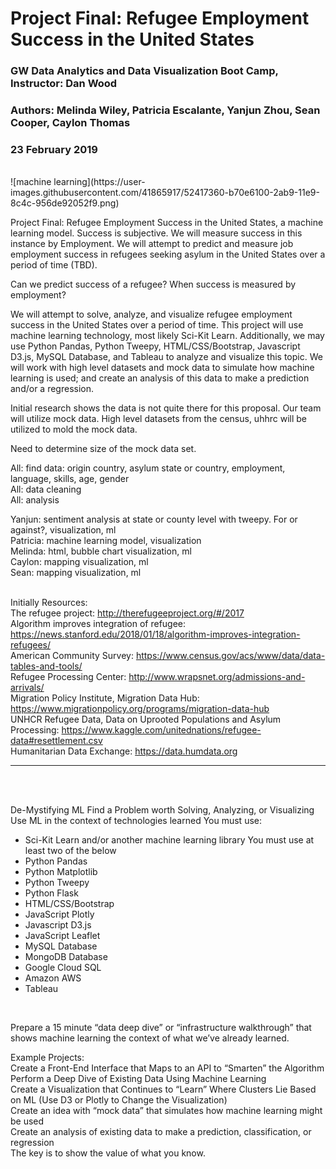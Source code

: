 # Project Final: Refugee Employment Success in the United States

### GW Data Analytics and Data Visualization Boot Camp, Instructor: Dan Wood
### Authors: Melinda Wiley, Patricia Escalante, Yanjun Zhou, Sean Cooper, Caylon Thomas
### 23 February 2019
<br>
![machine learning](https://user-images.githubusercontent.com/41865917/52417360-b70e6100-2ab9-11e9-8c4c-956de92052f9.png)



Project Final: Refugee Employment Success in the United States, a machine learning model. Success is subjective. We will measure success in this instance by Employment. We will attempt to predict and measure job employment success in refugees seeking asylum in the United States over a period of time (TBD). <br>

Can we predict success of a refugee? When success is measured by employment? <br>

We will attempt to solve, analyze, and visualize refugee employment success in the United States over a period of time. This project will use machine learning technology, most likely Sci-Kit Learn. Additionally, we may use Python Pandas, Python Tweepy, HTML/CSS/Bootstrap, Javascript D3.js, MySQL Database, and Tableau to analyze and visualize this topic. We will work with high level datasets and mock data to simulate how machine learning is used; and create an analysis of this data to make a prediction and/or a regression. <br>

Initial research shows the data is not quite there for this proposal. Our team will utilize mock data. High level datasets from the census, uhhrc will be utilized to mold the mock data.<br>

Need to determine size of the mock data set. <br>

All: find data: origin country, asylum state or country, employment, language, skills, age, gender<br>
All: data cleaning<br>
All: analysis<br>

Yanjun: sentiment analysis at state or county level with tweepy. For or against?, visualization, ml<br>
Patricia: machine learning model, visualization<br>
Melinda: html, bubble chart visualization, ml<br>
Caylon: mapping visualization, ml<br>
Sean: mapping visualization, ml<br><br>

Initially Resources:  <br>
The refugee project: http://therefugeeproject.org/#/2017 <br>
Algorithm improves integration of refugee: https://news.stanford.edu/2018/01/18/algorithm-improves-integration-refugees/ <br>
American Community Survey: https://www.census.gov/acs/www/data/data-tables-and-tools/ <br>
Refugee Processing Center: http://www.wrapsnet.org/admissions-and-arrivals/<br>
Migration Policy Institute, Migration Data Hub: https://www.migrationpolicy.org/programs/migration-data-hub <br>
UNHCR Refugee Data, Data on Uprooted Populations and Asylum Processing: https://www.kaggle.com/unitednations/refugee-data#resettlement.csv <br>
Humanitarian Data Exchange: https://data.humdata.org <br>


_____________________________________________________________________________________________________________________
<br><br>

De-Mystifying ML
Find a Problem worth Solving, Analyzing, or Visualizing
Use ML in the context of technologies learned
You must use:
* Sci-Kit Learn and/or another machine learning library
You must use at least two of the below
* Python Pandas
* Python Matplotlib
* Python Tweepy
* Python Flask
* HTML/CSS/Bootstrap
* JavaScript Plotly
* Javascript D3.js
* JavaScript Leaflet
* MySQL Database
* MongoDB Database
* Google Cloud SQL
* Amazon AWS
* Tableau

<br>

Prepare a 15 minute “data deep dive” or “infrastructure walkthrough” that shows machine learning the context of what we’ve already learned.<br>

Example Projects:<br>
Create a Front-End Interface that Maps to an API to “Smarten” the Algorithm<br>
Perform a Deep Dive of Existing Data Using Machine Learning <br>
Create a Visualization that Continues to “Learn” Where Clusters Lie Based on ML (Use D3 or Plotly to Change the Visualization)<br>
Create an idea with “mock data” that simulates how machine learning might be used<br>
Create an analysis of existing data to make a prediction, classification, or regression<br>
The key is to show the value of what you know.<br>
